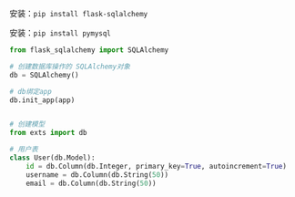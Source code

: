 ﻿
安装：`pip install flask-sqlalchemy`

安装：`pip install pymysql`

```py
from flask_sqlalchemy import SQLAlchemy

# 创建数据库操作的 SQLAlchemy对象
db = SQLAlchemy()

# db绑定app
db.init_app(app)


# 创建模型
from exts import db

# 用户表
class User(db.Model):
    id = db.Column(db.Integer, primary_key=True, autoincrement=True)
    username = db.Column(db.String(50))
    email = db.Column(db.String(50))
```



